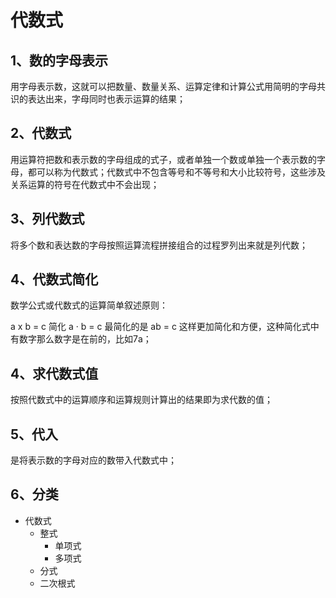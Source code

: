 # 代数式

## 1、数的字母表示
用字母表示数，这就可以把数量、数量关系、运算定律和计算公式用简明的字母共识的表达出来，字母同时也表示运算的结果；

## 2、代数式
用运算符把数和表示数的字母组成的式子，或者单独一个数或单独一个表示数的字母，都可以称为代数式；代数式中不包含等号和不等号和大小比较符号，这些涉及关系运算的符号在代数式中不会出现；

## 3、列代数式
将多个数和表达数的字母按照运算流程拼接组合的过程罗列出来就是列代数；

## 4、代数式简化
数学公式或代数式的运算简单叙述原则：

a x b = c 简化 a · b = c 最简化的是 ab = c 这样更加简化和方便，这种简化式中有数字那么数字是在前的，比如7a；

## 4、求代数式值
按照代数式中的运算顺序和运算规则计算出的结果即为求代数的值；

## 5、代入
是将表示数的字母对应的数带入代数式中；


## 6、分类
- 代数式
	- 整式
		- 单项式
		- 多项式
	- 分式
	- 二次根式